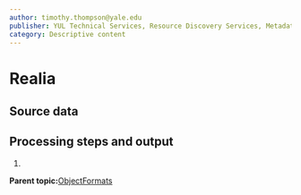 ```yaml
---
author: timothy.thompson@yale.edu
publisher: YUL Technical Services, Resource Discovery Services, Metadata Services Unit
category: Descriptive content
---
```


# Realia

## Source data

## Processing steps and output

1.  
**Parent topic:**[ObjectFormats](../../concepts/supertypes/objectformats.md)

